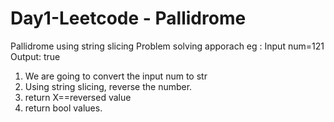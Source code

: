 # Day1-Leetcode - Pallidrome
Pallidrome using string slicing
Problem solving apporach
eg : Input num=121 Output: true

1. We are going to convert the input num to str
2. Using string slicing, reverse the number.
3. return X==reversed value
4. return bool values.
   
